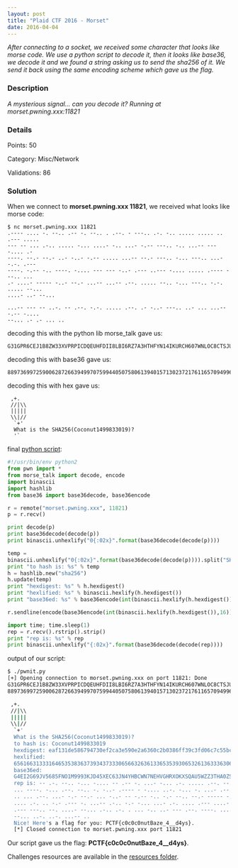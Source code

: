 ```yaml
---
layout: post
title: "Plaid CTF 2016 - Morset"
date: 2016-04-04
---
```


*After connecting to a socket, we received some character that looks like morse
code. We use a python script to decode it, then it looks like base36, we decode
it and we found a string asking us to send the sha256 of it. We send it back
using the same encoding scheme which gave us the flag.*

<!--more-->

### Description

*A mysterious signal… can you decode it?*
*Running at morset.pwning.xxx:11821*

### Details

Points:      50

Category:    Misc/Network

Validations: 86

### Solution

When we connect to **morset.pwning.xxx 11821**, we received what looks like
morse code:

```
$ nc morset.pwning.xxx 11821        
.---- .... -. --.. .-- -. --.. . .--. - ---.. .-. -.. ..... ..... .. .--- .....
--- -- ... .-.. ..... -... ....- -.. ...- -.-- ---.. -.. ...-- --- -.... .-
----. --.- --.- ..- -..- -.-- ..... ...-- --.- ---.. -... ---.. ...- -.-. .---
----. -.-- -.. ----. -.... --- --- -..- .--- ..--- -.... ..... .---- ---.. ...
.- ....- ----- -..- --.- ...-- ...-- .--. ..... --.. -... ---.. -.-. ..... --...
....- ..- --...

...-- --- -- ..-. -- .--. -.-. ..... .--. .- -..- ---.. ..- ... ...-- -.-- -....
--... .- .- ... ..
```

decoding this with the python lib morse\_talk gave us:

```
G31GPR6CEJ1B8ZW33XVPRPICDQEUHFDII8LBI6RZ7A3HTHFYN14IKURCH607WNLOC8CTSJU9STFAJAFUGEXGK3GEFZJ06P9GFVMBZ9B
```
decoding this with base36 gave us:

```
8897369972590062872663949970759944050758061394015713023721761165709499616078748844055640215564311564036488485901952528001379266489687065044276587455510973327679
```
decoding this with hex gave us:

```
 ,+.
 //|\\
 |||||
 \\|//
  `+'
  What is the SHA256(Coconut1499833019)?
  '`
```

final [python script](/resources/2016/pctf/morset/pwnit.py):

```python
#!/usr/bin/env python2
from pwn import *
from morse_talk import decode, encode
import binascii
import hashlib
from base36 import base36decode, base36encode

r = remote("morset.pwning.xxx", 11821)
p = r.recv()

print decode(p)
print base36decode(decode(p))
print binascii.unhexlify("0{:02x}".format(base36decode(decode(p))))

temp =
binascii.unhexlify("0{:02x}".format(base36decode(decode(p)))).split("SHA256(")[1][:-2]
print "to hash is: %s" % temp
h = hashlib.new("sha256")
h.update(temp)
print "hexdigest: %s" % h.hexdigest()
print "hexlified: %s" % binascii.hexlify(h.hexdigest())
print "base36ed: %s" % base36encode(int(binascii.hexlify(h.hexdigest()),16))

r.sendline(encode(base36encode(int(binascii.hexlify(h.hexdigest()),16))))

import time; time.sleep(1)
rep = r.recv().rstrip().strip()
print "rep is: %s" % rep
print binascii.unhexlify("{:02x}".format(base36decode(decode(rep))))
```
output of our script:

```bash
$ ./pwnit.py                
[+] Opening connection to morset.pwning.xxx on port 11821: Done
G31GPR6CEJ1B8ZW33XVPRPICDQEUHFDII8LBI6RZ7A3HTHFYN14IKURCH607WNLOC8CTSJU9STFAJAFUGEXGK3GEFZJ06P9GFVMBZ9B
8897369972590062872663949970759944050758061394015713023721761165709499616078748844055640215564311564036488485901952528001379266489687065044276587455510973327679

 ,+.
 //|\\
 |||||
 \\|//
  `+'
  What is the SHA256(Coconut1499833019)?
  to hash is: Coconut1499833019
  hexdigest: eaf131de586794730ef2ca3e590e2a6360c2b0386ff39c3fd06c7c55bc358eba
  hexlified:
  65616631333164653538363739343733306566326361336535393065326136333630633262303338366666333963336664303663376335356263333538656261
  base36ed:
  G4EI2G69JV5685FNO1M9993KJD45XEC63JN4YHBCWN7NEHVGHRXOKXSQAU5WZZ3THA0ZSZDBKWLQXK1IONTATQCIPE0YFWN6ZXD
  rep is: -- .-. --.. -... -.... -- .-- -. ...- -... .-. ..... .--. --.. .-.. .
  ... ----. -... .--. --.. -. -..- .---- - -.... ..-. -... -. ...- .--. .--. .--
  .. ... .--. ...- -.- --.- ... -..- -- -.-- -.. -.- --.. --.- ----- -.-- .-.
  .... .-. .. -.- .--- -. ...-- .-.. -.- -... ...- .-. .... .--- ....- .--- .---
  .--- ---.. --. ....- --... .-.. .-. . ... -.. ..- --- .--. ----. ....- ..-.
  --... ..-. ..-. ...-- ..
  Nice! Here's a flag for you: PCTF{c0c0c0nutBaze_4__d4ys}.
  [*] Closed connection to morset.pwning.xxx port 11821
```
Our script gave us the flag: **PCTF{c0c0c0nutBaze_4__d4ys}**.

Challenges resources are available in the [resources folder](https://github.com/duksctf/duksctf.github.io/tree/master/resources/2016/pctf/morset).

